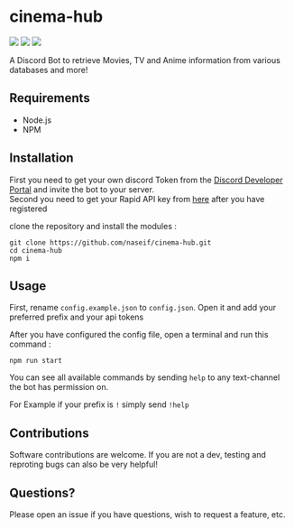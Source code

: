 # cinema-hub

![](https://img.shields.io/github/license/naseif/cinema-hub?color=red&style=flat-square) ![](https://img.shields.io/github/issues/naseif/cinema-hub?style=flat-square) ![](https://img.shields.io/github/issues-pr/naseif/cinema-hub?style=flat-square)

A Discord Bot to retrieve Movies, TV and Anime information from various databases and more!

## Requirements

- Node.js
- NPM

## Installation

First you need to get your own discord Token from the [Discord Developer Portal](https://discord.com/developers/applications) and invite the bot to your server. <br/>
Second you need to get your Rapid API key from [here](https://rapidapi.com/) after you have registered

clone the repository and install the modules :

`git clone https://github.com/naseif/cinema-hub.git` <br/>
`cd cinema-hub` <br/>
`npm i`

## Usage

First, rename `config.example.json` to `config.json`. Open it and add your preferred prefix and your api tokens

After you have configured the config file, open a terminal and run this command :

`npm run start`

You can see all available commands by sending `help` to any text-channel the bot has permission on.

For Example if your prefix is `!` simply send `!help`

## Contributions

Software contributions are welcome. If you are not a dev, testing and reproting bugs can also be very helpful!

## Questions?

Please open an issue if you have questions, wish to request a feature, etc.
